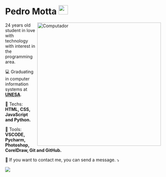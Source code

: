 # Pedro Motta <img src="https://raw.githubusercontent.com/iampavangandhi/iampavangandhi/master/gifs/Hi.gif" width="30px">
<img src="https://raw.githubusercontent.com/MicaelliMedeiros/micaellimedeiros/master/image/computer-illustration.png" min-width="400px" max-width="400px" width="400px" align="right" alt="Computador">

<p align="left"> 
24 years old student in love with technology with interest in the programming area.
</p>

<p align="left">
💻 Graduating in computer information systems at <a href="https://www.estacio.br/"><strong>UNESA</strong></a>.
</p>

<p align="left">
  🦄 Techs: <strong>HTML, CSS, JavaScript and Python.</strong>
</p>

<p align="left">
  💼 Tools: <strong>VSCODE, Pycharm, Photoshop, CorelDraw, Git and GitHub.</strong>
</p>

<p align="left">
  💌 If you want to contact me, you can send a message. ⤵️
</p>

<p align="left">
<a href="https://www.linkedin.com/in/xpedromotta/" alt="Linkedin">
  <img src="https://img.shields.io/badge/-Linkedin-0e76a8?style=for-the-badge&logo=Linkedin&logoColor=white&link=https://www.linkedin.com/in/xpedromotta/" /></a>
</p>
